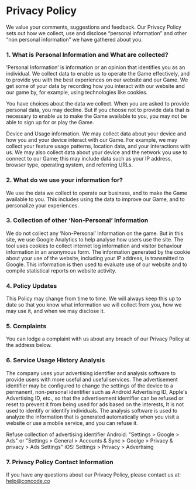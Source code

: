 # Privacy Policy
We value your comments, suggestions and feedback. Our Privacy Policy sets out how we collect, use and disclose “personal information” and other “non personal information” we have gathered about you.

### 1. What is Personal Information and What are collected?
‘Personal Information’ is information or an opinion that identifies you as an individual. We collect data to enable us to operate the Game effectively, and to provide you with the best experiences on our website and our Game. We get some of your data by recording how you interact with our website and our game by, for example, using technologies like cookies. 

You have choices about the data we collect. When you are asked to provide personal data, you may decline. But if you choose not to provide data that is necessary to enable us to make the Game available to you, you may not be able to sign up for or play the Game. 

Device and Usage information. We may collect data about your device and how you and your device interact with our Game. For example, we may collect your feature usage patterns, location data, and your interactions with us. We may also collect data about your device and the network you use to connect to our Game; this may include data such as your IP address, browser type, operating system, and referring URLs.

### 2. What do we use your information for?

We use the data we collect to operate our business, and to make the Game available to you. This includes using the data to improve our Game, and to personalize your experiences. 

### 3. Collection of other ‘Non-Personal’ Information
We do not collect any ‘Non-Personal’ Information on the game. But in this site, we use Google Analytics to help analyse how users use the site. The tool uses cookies to collect internet log information and visitor behaviour information in an anonymous form. The information generated by the cookie about your use of the website, including your IP address, is transmitted to Google. This information is then used to evaluate use of our website and to compile statistical reports on website activity.

### 4. Policy Updates
This Policy may change from time to time. We will always keep this up to date so that you know what information we will collect from you, how we may use it, and when we may disclose it.

### 5. Complaints
You can lodge a complaint with us about any breach of our Privacy Policy at the address below.

### 6. Service Usage History Analysis
The company uses your advertising identifier and analysis software to provide users with more useful and useful services. The advertisement identifier may be configured to change the settings of the device to a permanent, non-personal identifier such as Android Advertising ID, Apple's Advertising ID, etc., so that the advertisement identifier can be refused or reset to prevent it from being used for ads based on the interests, It is not used to identify or identify individuals. The analysis software is used to analyze the information that is generated automatically when you visit a website or use a mobile service, and you can refuse it.

Refuse collection of advertising identifier
Android: "Settings > Google > Ads" or "Settings > General > Accounts & Sync > Goolge > Privacy & privacy > Ads Settings"
iOS: Settings > Privacy > Advertising

### 7. Privacy Policy Contact Information
If you have any questions about our Privacy Policy, please contact us at:
help@concode.co
